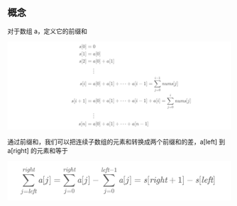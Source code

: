 ## 概念

对于数组 a，定义它的前缀和

![](./屏幕截图%202024-11-22%20145813.png)

通过前缀和，我们可以把连续子数组的元素和转换成两个前缀和的差，a[left] 到 a[right] 的元素和等于

![](./屏幕截图%202024-11-22%20150006.png)
